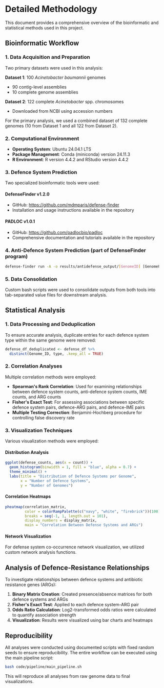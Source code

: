 # Detailed Methodology

This document provides a comprehensive overview of the bioinformatic and statistical methods used in this project.

## Bioinformatic Workflow

### 1. Data Acquisition and Preparation

Two primary datasets were used in this analysis:

**Dataset 1**: 100 *Acinetobacter baumannii* genomes
- 90 contig-level assemblies
- 10 complete genome assemblies

**Dataset 2**: 122 complete *Acinetobacter* spp. chromosomes
- Downloaded from NCBI using accession numbers

For the primary analysis, we used a combined dataset of 132 complete genomes (10 from Dataset 1 and all 122 from Dataset 2).

### 2. Computational Environment

- **Operating System**: Ubuntu 24.04.1 LTS
- **Package Management**: Conda (miniconda) version 24.11.3
- **R Environment**: R version 4.4.2 and RStudio version 4.4.2

### 3. Defence System Prediction

Two specialized bioinformatic tools were used:

#### DefenseFinder v1.2.0
  - GitHub: https://github.com/mdmparis/defense-finder
  - Installation and usage instructions available in the repository

#### PADLOC v1.0.1
  - GitHub: https://github.com/padlocbio/padloc
  - Comprehensive documentation and tutorials available in the repository


### 4. Anti-Defence System Prediction (part of DefenseFinder program)

```bash
defense-finder run -A -o results/antidefense_output/[GenomeID] [GenomeFASTA file]
```

### 5. Data Consolidation

Custom bash scripts were used to consolidate outputs from both tools into tab-separated value files for downstream analysis.

## Statistical Analysis

### 1. Data Processing and Deduplication

To ensure accurate analysis, duplicate entries for each defence system type within the same genome were removed:

```R
defense_df_deduplicated <- defense_df %>%
  distinct(Genome_ID, type, .keep_all = TRUE)
```

### 2. Correlation Analyses

Multiple correlation methods were employed:

- **Spearman's Rank Correlation**: Used for examining relationships between defence system counts, anti-defence system counts, IME counts, and ARG counts
- **Fisher's Exact Test**: For assessing associations between specific defence system pairs, defence-ARG pairs, and defence-IME pairs
- **Multiple Testing Correction**: Benjamini-Hochberg procedure for controlling false discovery rate

### 3. Visualization Techniques

Various visualization methods were employed:

#### Distribution Analysis
```R
ggplot(defense_counts, aes(x = count)) +
  geom_histogram(binwidth = 1, fill = "blue", alpha = 0.7) +
  theme_minimal() +
  labs(title = "Distribution of Defence Systems per Genome",
       x = "Number of Defence Systems",
       y = "Number of Genomes")
```

#### Correlation Heatmaps
```R
pheatmap(correlation_matrix,
         color = colorRampPalette(c("navy", "white", "firebrick"))(100),
         breaks = seq(-1, 1, length.out = 101),
         display_numbers = display_matrix,
         main = "Correlation Between Defense Systems and ARGs")
```

#### Network Visualization
For defense system co-occurrence network visualization, we utilized custom network analysis functions.

## Analysis of Defence-Resistance Relationships

To investigate relationships between defence systems and antibiotic resistance genes (ARGs):

1. **Binary Matrix Creation**: Created presence/absence matrices for both defence systems and ARGs
2. **Fisher's Exact Test**: Applied to each defence system-ARG pair
3. **Odds Ratio Calculation**: Log2-transformed odds ratios were calculated to quantify association strength
4. **Visualization**: Results were visualized using bar charts and heatmaps

## Reproducibility

All analyses were conducted using documented scripts with fixed random seeds to ensure reproducibility. The entire workflow can be executed using the main pipeline script:

```bash
bash code/pipeline/main_pipeline.sh
```

This will reproduce all analyses from raw genome data to final visualizations.
